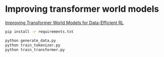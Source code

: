 # Improving transformer world models

[Improving Transformer World Models for Data-Efficient RL](https://arxiv.org/abs/2502.01591)

```sh
pip install -r requirements.txt

python generate_data.py
python train_tokenizer.py
python train_transformer.py
```